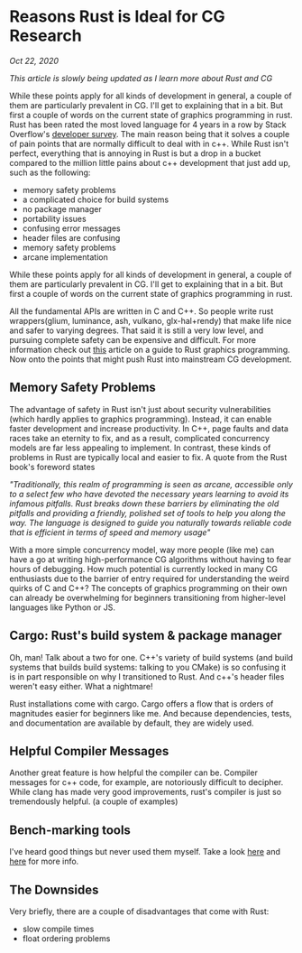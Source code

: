 # Reasons Rust is Ideal for CG Research
*Oct 22, 2020*

*This article is slowly being updated as I learn more about Rust and CG*

While these points apply for all kinds of development in general, a couple of them are particularly prevalent in CG. I'll get to explaining that in a bit. But first a couple of words on the current state of graphics programming in rust.
Rust has been rated the most loved language for 4 years in a row by Stack Overflow's [developer survey](https://insights.stackoverflow.com/survey/2020#technology-most-loved-dreaded-and-wanted-languages-loved). The main reason being that it solves a couple of pain points that are normally difficult to deal with in c++. While Rust isn't perfect, everything that is annoying in Rust is but a drop in a bucket compared to the million little pains about c++ development that just add up, such as the following:

- memory safety problems
- a complicated choice for build systems
- no package manager
- portability issues
- confusing error messages
- header files are confusing
- memory safety problems
- arcane implementation

While these points apply for all kinds of development in general, a couple of them are particularly prevalent in CG. I'll get to explaining that in a bit. But first a couple of words on the current state of graphics programming in rust.

All the fundamental APIs are written in C and C++. So people write rust wrappers(glium, luminance, ash, vulkano, glx-hal+rendy) that make life nice and safer to varying degrees. That said it is still a very low level, and pursuing complete safety can be expensive and difficult. For more information check out [this](https://wiki.alopex.li/AGuideToRustGraphicsLibraries2019) article on a guide to Rust graphics programming. Now onto the points that might push Rust into mainstream CG development.

## Memory Safety Problems
The advantage of safety in Rust isn't just about security vulnerabilities (which hardly applies to graphics programming). Instead, it can enable faster development and increase productivity. In C++, page faults and data races take an eternity to fix, and as a result, complicated concurrency models are far less appealing to implement. In contrast, these kinds of problems in Rust are typically local and easier to fix. A quote from the Rust book's foreword states

*"Traditionally, this realm of programming is seen as arcane, accessible only to a select few who have devoted the necessary years learning to avoid its infamous pitfalls. Rust breaks down these barriers by eliminating the old pitfalls and providing a friendly, polished set of tools to help you along the way. The language is designed to guide you naturally towards reliable code that is efficient in terms of speed and memory usage"*

With a more simple concurrency model, way more people (like me) can have a go at writing high-performance CG algorithms without having to fear hours of debugging. How much potential is currently locked in many CG enthusiasts due to the barrier of entry required for understanding the weird quirks of C and C++? The concepts of graphics programming on their own can already be overwhelming for beginners transitioning from higher-level languages like Python or JS.

## Cargo: Rust's build system & package manager
Oh, man! Talk about a two for one. C++'s variety of build systems (and build systems that builds build systems: talking to you CMake) is so confusing it is in part responsible on why I transitioned to Rust. And c++'s header files weren't easy either. What a nightmare!

Rust installations come with cargo. Cargo offers a flow that is orders of magnitudes easier for beginners like me. And because dependencies, tests, and documentation are available by default, they are widely used.

## Helpful Compiler Messages
Another great feature is how helpful the compiler can be. Compiler messages for c++ code, for example, are notoriously difficult to decipher. While clang has made very good improvements, rust's compiler is just so tremendously helpful. (a couple of examples)

## Bench-marking tools
I've heard good things but never used them myself. Take a look [here](https://gist.github.com/KodrAus/97c92c07a90b1fdd6853654357fd557a) and [here](https://blog.anp.lol/rust/2016/07/24/profiling-rust-perf-flamegraph/) for more info.

## The Downsides
Very briefly, there are a couple of disadvantages that come with Rust:

- slow compile times
- float ordering problems
